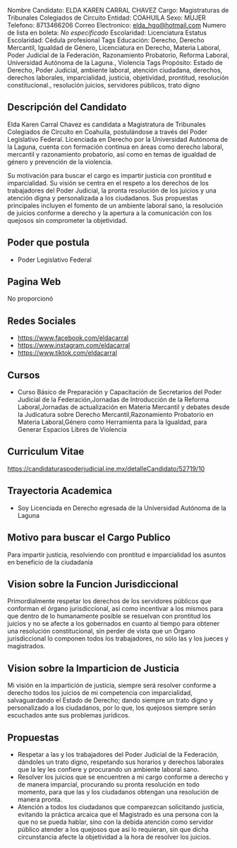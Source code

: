 Nombre Candidato: ELDA KAREN CARRAL CHAVEZ
Cargo: Magistraturas de Tribunales Colegiados de Circuito
Entidad: COAHUILA
Sexo: MUJER
Telefono: 8713466206
Correo Electronico: elda_hgo@hotmail.com
Numero de lista en boleta: *No especificado*
Escolaridad: Licenciatura
Estatus Escolaridad: Cédula profesional
Tags Educación: Derecho, Derecho Mercantil, Igualdad de Género, Licenciatura en Derecho, Materia Laboral, Poder Judicial de la Federación, Razonamiento Probatorio, Reforma Laboral, Universidad Autónoma de la Laguna., Violencia
Tags Propósito: Estado de Derecho, Poder Judicial, ambiente laboral, atención ciudadana, derechos, derechos laborales, imparcialidad, justicia, objetividad, prontitud, resolución constitucional., resolución juicios, servidores públicos, trato digno


## Descripción del Candidato 

Elda Karen Carral Chavez es candidata a Magistratura de Tribunales Colegiados de Circuito en Coahuila, postulándose a través del Poder Legislativo Federal. Licenciada en Derecho por la Universidad Autónoma de la Laguna, cuenta con formación continua en áreas como derecho laboral, mercantil y razonamiento probatorio, así como en temas de igualdad de género y prevención de la violencia.

Su motivación para buscar el cargo es impartir justicia con prontitud e imparcialidad. Su visión se centra en el respeto a los derechos de los trabajadores del Poder Judicial, la pronta resolución de los juicios y una atención digna y personalizada a los ciudadanos. Sus propuestas principales incluyen el fomento de un ambiente laboral sano, la resolución de juicios conforme a derecho y la apertura a la comunicación con los quejosos sin comprometer la objetividad.


## Poder que postula

- Poder Legislativo Federal


## Pagina Web

No proporcionó


## Redes Sociales

- https://www.facebook.com/eldacarral
- https://www.instagram.com/eldacarral
- https://www.tiktok.com/eldacarral


## Cursos

- Curso Básico de Preparación y Capacitación de Secretarios del Poder Judicial de la Federación,Jornadas de Introducción de la Reforma Laboral,Jornadas de actualización en Materia Mercantil y debates desde la Judicatura sobre Derecho Mercantil,Razonamiento Probatorio en Materia Laboral,Género como Herramienta para la Igualdad, para Generar Espacios Libres de Violencia


## Curriculum Vitae

https://candidaturaspoderjudicial.ine.mx/detalleCandidato/52719/10


## Trayectoria Academica

- Soy Licenciada en Derecho egresada de la Universidad Autónoma de la Laguna


## Motivo para buscar el Cargo Publico

Para impartir justicia, resolviendo con prontitud e imparcialidad los asuntos en beneficio de la ciudadanía


## Vision sobre la Funcion Jurisdiccional

Primordialmente respetar los derechos de los servidores públicos que conforman el órgano jurisdiccional, así como incentivar a los mismos para que dentro de lo humanamente posible se resuelvan con prontitud los juicios y no se afecte a los gobernados en cuanto al tiempo para obtener una resolución constitucional, sin perder de vista que un Órgano jurisdiccional lo componen todos los trabajadores, no sólo las y los jueces y magistrados.


## Vision sobre la Imparticion de Justicia

Mi visión en la impartición de justicia, siempre será resolver conforme a derecho todos los juicios de mi competencia con imparcialidad, salvaguardando el Estado de Derecho; dando siempre un trato digno y personalizado a los ciudadanos, por lo que, los quejosos siempre serán escuchados ante sus problemas jurídicos.


## Propuestas

- Respetar a las y los trabajadores del Poder Judicial de la Federación, dándoles un trato digno, respetando sus horarios y derechos laborales que la ley les confiere y procurando un ambiente laboral sano.
- Resolver los juicios que se encuentren a mi cargo conforme a derecho y de manera imparcial, procurando su pronta resolución en todo momento, para que las y los ciudadanos obtengan una resolución de manera pronta.
- Atención a todos los ciudadanos que comparezcan solicitando justicia, evitando la práctica arcaica que el Magistrado es una persona con la que no se pueda hablar, sino con la debida atención como servidor público atender a los quejosos que así lo requieran, sin que dicha circunstancia afecte la objetividad a la hora de resolver los juicios.

